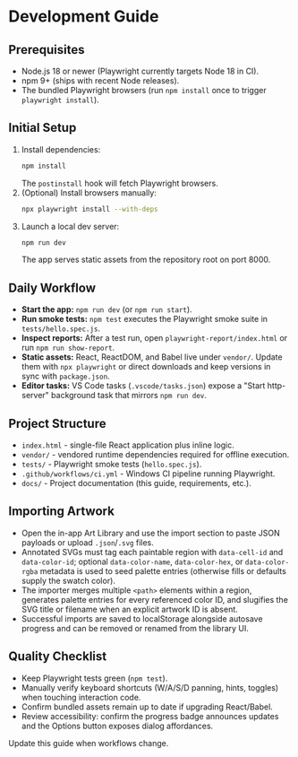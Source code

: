 # Development Guide

## Prerequisites
- Node.js 18 or newer (Playwright currently targets Node 18 in CI).
- npm 9+ (ships with recent Node releases).
- The bundled Playwright browsers (run `npm install` once to trigger `playwright install`).

## Initial Setup
1. Install dependencies:
   ```bash
   npm install
   ```
   The `postinstall` hook will fetch Playwright browsers.
2. (Optional) Install browsers manually:
   ```bash
   npx playwright install --with-deps
   ```
3. Launch a local dev server:
   ```bash
   npm run dev
   ```
   The app serves static assets from the repository root on port 8000.

## Daily Workflow
- **Start the app:** `npm run dev` (or `npm run start`).
- **Run smoke tests:** `npm test` executes the Playwright smoke suite in `tests/hello.spec.js`.
- **Inspect reports:** After a test run, open `playwright-report/index.html` or run `npm run show-report`.
- **Static assets:** React, ReactDOM, and Babel live under `vendor/`. Update them with `npx playwright` or direct downloads and keep versions in sync with `package.json`.
- **Editor tasks:** VS Code tasks (`.vscode/tasks.json`) expose a "Start http-server" background task that mirrors `npm run dev`.

## Project Structure
- `index.html` - single-file React application plus inline logic.
- `vendor/` - vendored runtime dependencies required for offline execution.
- `tests/` - Playwright smoke tests (`hello.spec.js`).
- `.github/workflows/ci.yml` - Windows CI pipeline running Playwright.
- `docs/` - Project documentation (this guide, requirements, etc.).

## Importing Artwork
- Open the in-app Art Library and use the import section to paste JSON payloads or upload `.json`/`.svg` files.
- Annotated SVGs must tag each paintable region with `data-cell-id` and `data-color-id`; optional `data-color-name`, `data-color-hex`, or `data-color-rgba` metadata is used to seed palette entries (otherwise fills or defaults supply the swatch color).
- The importer merges multiple `<path>` elements within a region, generates palette entries for every referenced color ID, and slugifies the SVG title or filename when an explicit artwork ID is absent.
- Successful imports are saved to localStorage alongside autosave progress and can be removed or renamed from the library UI.

## Quality Checklist
- Keep Playwright tests green (`npm test`).
- Manually verify keyboard shortcuts (W/A/S/D panning, hints, toggles) when touching interaction code.
- Confirm bundled assets remain up to date if upgrading React/Babel.
- Review accessibility: confirm the progress badge announces updates and the Options button exposes dialog affordances.

Update this guide when workflows change.

